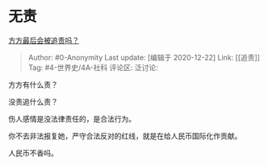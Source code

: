 # 无责
[方方最后会被追责吗？](https://www.zhihu.com/question/386269507/answer/1148869337)

> Author: #0-Anonymity
> Last update: [编辑于 2020-12-22]
> Link: [[追责]]
> Tag: #4-世界史/4A-社科
> 评论区:
> 泛讨论:

方方有什么责？

没责追什么责？

伤人感情是没法律责任的，是合法行为。

你不去非法报复她，严守合法反对的红线，就是在给人民币国际化作贡献。

人民币不香吗。

